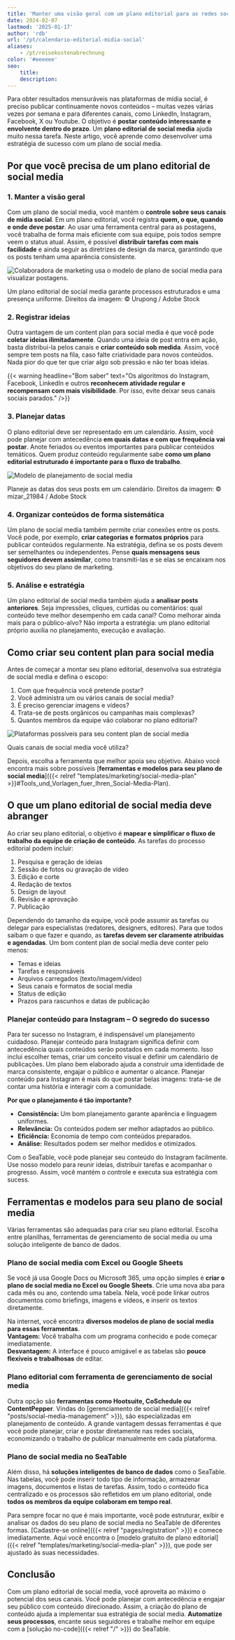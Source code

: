 ```yaml
---
title: 'Manter uma visão geral com um plano editorial para as redes sociais'
date: 2024-02-07
lastmod: '2025-01-17'
author: 'rdb'
url: '/pt/calendario-editorial-midia-social'
aliases:
    - /pt/reisekostenabrechnung
color: '#eeeeee'
seo:
    title:
    description:
---
```


Para obter resultados mensuráveis nas plataformas de mídia social, é preciso publicar continuamente novos conteúdos – muitas vezes várias vezes por semana e para diferentes canais, como LinkedIn, Instagram, Facebook, X ou Youtube. O objetivo é **postar conteúdo interessante e envolvente dentro do prazo**. Um **plano editorial de social media** ajuda muito nessa tarefa. Neste artigo, você aprende como desenvolver uma estratégia de sucesso com um plano de social media.

## Por que você precisa de um plano editorial de social media

### 1\. Manter a visão geral

Com um plano de social media, você mantém o **controle sobre seus canais de mídia social**. Em um plano editorial, você registra **quem, o que, quando e onde deve postar**. Ao usar uma ferramenta central para as postagens, você trabalha de forma mais eficiente com sua equipe, pois todos sempre veem o status atual. Assim, é possível **distribuir tarefas com mais facilidade** e ainda seguir as diretrizes de design da marca, garantindo que os posts tenham uma aparência consistente.

![Colaboradora de marketing usa o modelo de plano de social media para visualizar postagens.](Social-Media-Plan-Vorlage_AdobeStock_237523368_bearbeitet-711x474.jpg)

Um plano editorial de social media garante processos estruturados e uma presença uniforme. Direitos da imagem: © Urupong / Adobe Stock

### 2\. Registrar ideias

Outra vantagem de um content plan para social media é que você pode **coletar ideias ilimitadamente**. Quando uma ideia de post entra em ação, basta distribuí-la pelos canais e **criar conteúdo sob medida**. Assim, você sempre tem posts na fila, caso falte criatividade para novos conteúdos. Nada pior do que ter que criar algo sob pressão e não ter boas ideias.

{{< warning headline="Bom saber" text="Os algoritmos do Instagram, Facebook, LinkedIn e outros **reconhecem atividade regular e recompensam com mais visibilidade**. Por isso, evite deixar seus canais sociais parados." />}}

### 3\. Planejar datas

O plano editorial deve ser representado em um calendário. Assim, você pode planejar com antecedência **em quais datas e com que frequência vai postar**. Anote feriados ou eventos importantes para publicar conteúdos temáticos. Quem produz conteúdo regularmente sabe **como um plano editorial estruturado é importante para o fluxo de trabalho**.

![Modelo de planejamento de social media](Social-Media-Planung-Vorlage_AdobeStock_197682814_bearbeitet.jpg)

Planeje as datas dos seus posts em um calendário. Direitos da imagem: © mizar_21984 / Adobe Stock

### 4\. Organizar conteúdos de forma sistemática

Um plano de social media também permite criar conexões entre os posts. Você pode, por exemplo, **criar categorias e formatos próprios** para publicar conteúdos regularmente. Na estratégia, defina se os posts devem ser semelhantes ou independentes. Pense **quais mensagens seus seguidores devem assimilar**, como transmiti-las e se elas se encaixam nos objetivos do seu plano de marketing.

### 5\. Análise e estratégia

Um plano editorial de social media também ajuda a **analisar posts anteriores**. Seja impressões, cliques, curtidas ou comentários: qual conteúdo teve melhor desempenho em cada canal? Como melhorar ainda mais para o público-alvo? Não importa a estratégia: um plano editorial próprio auxilia no planejamento, execução e avaliação.

## Como criar seu content plan para social media

Antes de começar a montar seu plano editorial, desenvolva sua estratégia de social media e defina o escopo:

1. Com que frequência você pretende postar?
2. Você administra um ou vários canais de social media?
3. É preciso gerenciar imagens e vídeos?
4. Trata-se de posts orgânicos ou campanhas mais complexas?
5. Quantos membros da equipe vão colaborar no plano editorial?

![Plataformas possíveis para seu content plan de social media](Social-Media-Plan_card.jpg)

Quais canais de social media você utiliza?

Depois, escolha a ferramenta que melhor apoia seu objetivo. Abaixo você encontra mais sobre possíveis [**ferramentas e modelos para seu plano de social media**]({{< relref "templates/marketing/social-media-plan" >}}#Tools_und_Vorlagen_fuer_Ihren_Social-Media-Plan).

## O que um plano editorial de social media deve abranger

Ao criar seu plano editorial, o objetivo é **mapear e simplificar o fluxo de trabalho da equipe de criação de conteúdo**. As tarefas do processo editorial podem incluir:

1. Pesquisa e geração de ideias
2. Sessão de fotos ou gravação de vídeo
3. Edição e corte
4. Redação de textos
5. Design de layout
6. Revisão e aprovação
7. Publicação

Dependendo do tamanho da equipe, você pode assumir as tarefas ou delegar para especialistas (redatores, designers, editores). Para que todos saibam o que fazer e quando, as **tarefas devem ser claramente atribuídas e agendadas**. Um bom content plan de social media deve conter pelo menos:

- Temas e ideias
- Tarefas e responsáveis
- Arquivos carregados (texto/imagem/vídeo)
- Seus canais e formatos de social media
- Status de edição
- Prazos para rascunhos e datas de publicação

### Planejar conteúdo para Instagram – O segredo do sucesso

Para ter sucesso no Instagram, é indispensável um planejamento cuidadoso. Planejar conteúdo para Instagram significa definir com antecedência quais conteúdos serão postados em cada momento. Isso inclui escolher temas, criar um conceito visual e definir um calendário de publicações. Um plano bem elaborado ajuda a construir uma identidade de marca consistente, engajar o público e aumentar o alcance. Planejar conteúdo para Instagram é mais do que postar belas imagens: trata-se de contar uma história e interagir com a comunidade.

**Por que o planejamento é tão importante?**

- **Consistência:** Um bom planejamento garante aparência e linguagem uniformes.
- **Relevância:** Os conteúdos podem ser melhor adaptados ao público.
- **Eficiência:** Economia de tempo com conteúdos preparados.
- **Análise:** Resultados podem ser melhor medidos e otimizados.

Com o SeaTable, você pode planejar seu conteúdo do Instagram facilmente. Use nosso modelo para reunir ideias, distribuir tarefas e acompanhar o progresso. Assim, você mantém o controle e executa sua estratégia com sucess.

## Ferramentas e modelos para seu plano de social media

Várias ferramentas são adequadas para criar seu plano editorial. Escolha entre planilhas, ferramentas de gerenciamento de social media ou uma solução inteligente de banco de dados.

### Plano de social media com Excel ou Google Sheets

Se você já usa Google Docs ou Microsoft 365, uma opção simples é **criar o plano de social media no Excel ou Google Sheets**. Crie uma nova aba para cada mês ou ano, contendo uma tabela. Nela, você pode linkar outros documentos como briefings, imagens e vídeos, e inserir os textos diretamente.

Na internet, você encontra **diversos modelos de plano de social media para essas ferramentas**.  
**Vantagem:** Você trabalha com um programa conhecido e pode começar imediatamente.  
**Desvantagem:** A interface é pouco amigável e as tabelas são **pouco flexíveis e trabalhosas** de editar.

### Plano editorial com ferramenta de gerenciamento de social media

Outra opção são **ferramentas como Hootsuite, CoSchedule ou ContentPepper**. Vindas do [gerenciamento de social media]({{< relref "posts/social-media-management" >}}), são especializadas em planejamento de conteúdo. A grande vantagem dessas ferramentas é que você pode planejar, criar e postar diretamente nas redes sociais, economizando o trabalho de publicar manualmente em cada plataforma.

### Plano de social media no SeaTable

Além disso, há **soluções inteligentes de banco de dados** como o SeaTable. Nas tabelas, você pode inserir todo tipo de informação, armazenar imagens, documentos e listas de tarefas. Assim, todo o conteúdo fica centralizado e os processos são refletidos em um plano editorial, onde **todos os membros da equipe colaboram em tempo real**.

Para sempre focar no que é mais importante, você pode estruturar, exibir e analisar os dados do seu plano de social media no SeaTable de diferentes formas. [Cadastre-se online]({{< relref "pages/registration" >}}) e comece imediatamente. Aqui você encontra o [modelo gratuito de plano editorial]({{< relref "templates/marketing/social-media-plan" >}}), que pode ser ajustado às suas necessidades.

## Conclusão

Com um plano editorial de social media, você aproveita ao máximo o potencial dos seus canais. Você pode planejar com antecedência e engajar seu público com conteúdo direcionado. Assim, a criação do plano de conteúdo ajuda a implementar sua estratégia de social media. **Automatize seus processos**, encante seus seguidores e trabalhe melhor em equipe com a [solução no-code]({{< relref "/" >}}) do SeaTable.
